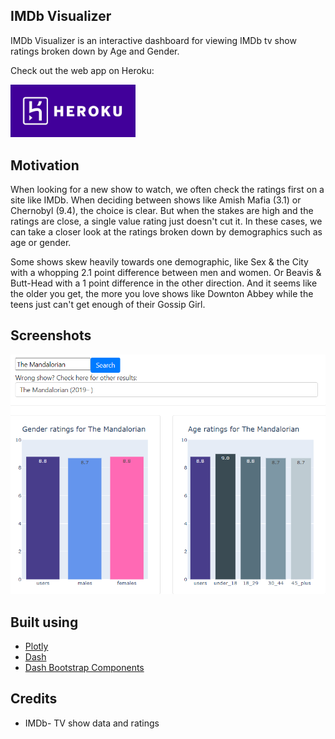 ## IMDb Visualizer
IMDb Visualizer is an interactive dashboard for viewing IMDb tv show ratings broken down by Age and Gender.

Check out the web app on Heroku:

<a href="https://imdb-visualizer.herokuapp.com/"><img src="/assets/heroku-logotype-horizontal-white.jpg" width="200"></a>
## Motivation
When looking for a new show to watch, we often check the ratings first on a site like IMDb. When deciding between
shows like Amish Mafia (3.1) or Chernobyl (9.4), the choice is clear. But when the stakes are high and the ratings are
close, a single value rating just doesn't cut it. In these cases, we can take a closer look at the ratings broken down 
by demographics such as age or gender.

Some shows skew heavily towards one demographic, like Sex & the City with a whopping 2.1 point difference between men 
and women. Or Beavis & Butt-Head with a 1 point difference in the other direction. And it seems like the older you get, 
the more you love shows like Downton Abbey while the teens just can't get enough of their Gossip Girl.
## Screenshots
![Screenshot](assets/Screenshot.png)

## Built using
- [Plotly](https://plotly.com/)
- [Dash](https://plotly.com/dash/)
- [Dash Bootstrap Components](https://dash-bootstrap-components.opensource.faculty.ai/)

## Credits
- IMDb- TV show data and ratings